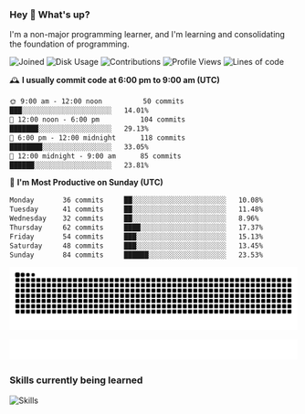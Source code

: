 ### Hey :wave: What's up?

I'm a non-major programming learner, and I'm learning and consolidating the foundation of programming.

<!--START_SECTION:waka-->
![Joined](http://img.shields.io/badge/Joined-7%20years%20ago-6D67E4?style=flat&labelColor=453C67)
![Disk Usage](http://img.shields.io/badge/Github%27s%20Storage-598.1%20MB-FD841F?style=flat&labelColor=E14D2A)
![Contributions](http://img.shields.io/badge/Contributions%20in%202023-128-7DCE13?style=flat&labelColor=2B7A0B)
![Profile Views](http://img.shields.io/badge/Profile%20Views-0-3AB4F2?style=flat&labelColor=0078AA)
![Lines of code](https://img.shields.io/badge/Lines%20of%20code-2%20Million%20Lines%20of%20code-FF8B8B?style=flat&labelColor=EB4747)

🕰️ **I usually commit code at 6:00 pm to 9:00 am (UTC)** 

```text
🌞 9:00 am - 12:00 noon          50 commits     ███░░░░░░░░░░░░░░░░░░░░░░   14.01% 
🌆 12:00 noon - 6:00 pm          104 commits    ███████░░░░░░░░░░░░░░░░░░   29.13% 
🌃 6:00 pm - 12:00 midnight      118 commits    ████████░░░░░░░░░░░░░░░░░   33.05% 
🌙 12:00 midnight - 9:00 am      85 commits     ██████░░░░░░░░░░░░░░░░░░░   23.81%
```
📅 **I'm Most Productive on Sunday (UTC)** 

```text
Monday       36 commits     ██░░░░░░░░░░░░░░░░░░░░░░░   10.08% 
Tuesday      41 commits     ██░░░░░░░░░░░░░░░░░░░░░░░   11.48% 
Wednesday    32 commits     ██░░░░░░░░░░░░░░░░░░░░░░░   8.96% 
Thursday     62 commits     ████░░░░░░░░░░░░░░░░░░░░░   17.37% 
Friday       54 commits     ███░░░░░░░░░░░░░░░░░░░░░░   15.13% 
Saturday     48 commits     ███░░░░░░░░░░░░░░░░░░░░░░   13.45% 
Sunday       84 commits     ██████░░░░░░░░░░░░░░░░░░░   23.53%
```

<!--END_SECTION:waka-->

![Snake animation](https://raw.githubusercontent.com/dirname/dirname/output/snake.svg)

![metrics](github-metrics.svg)

### Skills currently being learned

![Skills](https://skillicons.dev/icons?i=linux,rust,go,solidity,typescript,bash,git,postgres,mysql,redis,mongo,docker,kubernetes,grafana,prometheus)
